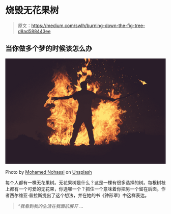 # 烧毁无花果树

> 原文：<https://medium.com/swlh/burning-down-the-fig-tree-d8ad588443ee>

## 当你做多个梦的时候该怎么办

![](img/61cf6cf8dc64aba75ef4590ae2671361.png)

Photo by [Mohamed Nohassi](https://unsplash.com/@coopery?utm_source=medium&utm_medium=referral) on [Unsplash](https://unsplash.com?utm_source=medium&utm_medium=referral)

每个人都有一棵无花果树。无花果树是什么？这是一棵有很多选择的树。每根树枝上都有一个可爱的无花果，你选哪一个？抓住一个意味着你把另一个留在后面。作者西尔维亚·普拉斯提出了这个想法，并在她的书《钟形罩》中这样表达。

> *“我看到我的生活在我面前展开* …